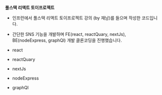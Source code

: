 **풀스택 리액트 토이프로젝트**

- 인프런에서 풀스택 리액트 토이프로젝트 강의 (by 재남)를 들으며 작성한 코드입니다.
- 간단한 SNS 기능을 개발하며 FE(react, reactQuary, nextJs), BE(nodeExpress, graphQl) 개발 클론코딩을 진행했습니다.

- react

- reactQuary

- nextJs

- nodeExpress

- graphQl
